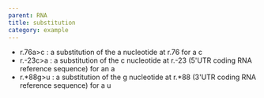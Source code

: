 ```yaml
---
parent: RNA
title: substitution
category: example
---
```


*	r.76a>c
	: a substitution of the a nucleotide at r.76 for a c
* 	r.-23c>a
	: a substitution of the c nucleotide at r.-23 (5'UTR coding RNA reference sequence) for an a
* 	r.*88g>u
	: a substitution of the g nucleotide at r.*88 (3'UTR coding RNA reference sequence) for a u
